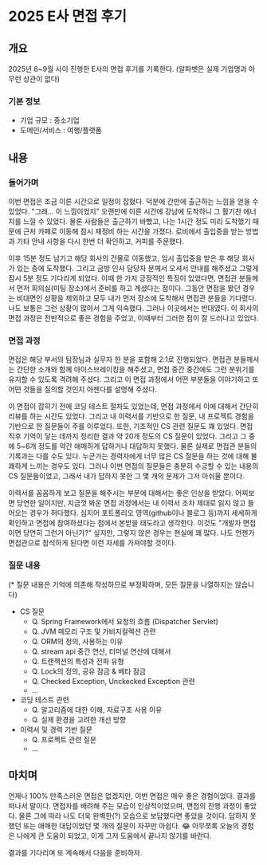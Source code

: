 # 2025 E사 면접 후기



## 개요

2025년 8~9월 사이 진행한 E사의 면접 후기를 기록한다. (알파벳은 실제 기업명과 아무런 상관이 없다)

### 기본 정보

- 기업 규모 : 중소기업
- 도메인/서비스 : 여행/플랫폼



## 내용

### 들어가며

이번 면접은 조금 이른 시간으로 일정이 잡혔다. 덕분에 간만에 출근하는 느낌을 얻을 수 있었다. "그래... 이 느낌이었지" 오랜만에 이른 시간에 강남에 도착하니 그 활기찬 에너지를 느낄 수 있었다. 물론 사람들은 출근하기 바빴고, 나는 1시간 정도 미리 도착했기 때문에 근처 카페로 이동해 잠시 재정비 하는 시간을 가졌다. 로비에서 출입증을 받는 방법과 기타 안내 사항을 다시 한번 더 확인하고, 커피를 주문했다. 

이후 15분 정도 남기고 해당 회사의 건물로 이동했고, 임시 출입증을 받은 후 해당 회사가 있는 층에 도착했다. 그리고 금방 인사 담당자 분께서 오셔서 안내를 해주셨고 그렇게 잠시 5분 정도 기다리게 되었다. 이때 한 가지 긍정적인 특징이 있었다면, 면접관 분들께서 먼저 회의실(미팅 장소)에서 준비를 하고 계셨다는 점이다. 그동안 면접을 봤던 경우는 비대면인 상황을 제외하고 모두 내가 먼저 장소에 도착해서 면접관 분들을 기다렸다. 나도 보통은 그런 상황이 많아서 그게 익숙했다. 그러나 이곳에서는 반대였다. 이 회사의 면접 과정은 전반적으로 좋은 경험을 주었고, 이때부터 그러한 점이 잘 드러나고 있었다.

### 면접 과정

면접은 해당 부서의 팀장님과 실무자 한 분을 포함해 2:1로 진행되었다. 면접관 분들께서는 간단한 소개와 함께 아이스브레이킹을 해주셨고, 면접 중간 중간에도 그런 분위기를 유지할 수 있도록 격려해 주셨다. 그리고 이 면접 과정에서 어떤 부분들을 이야기하고 또 어떤 것들을 질의할 것인지 아젠다를 설명해 주셨다. 

이 면접이 잡히기 전에 코딩 테스트 절차도 있었는데, 면접 과정에서 이에 대해서 간단히 리뷰를 하는 시간도 있었다. 그리고 내 이력서를 기반으로 한 질문, 내 프로젝트 경험을 기반으로 한 질문들이 주를 이루었다. 또한, 기초적인 CS 관련 질문도 꽤 있었다. 면접 직후 기억이 닿는 데까지 정리한 결과 약 20개 정도의 CS 질문이 있었다. 그리고 그 중에 5~6개 정도를 약간 애매하게 답하거나 대답하지 못했다. 물론 실제로 면접관 분들의 기록과는 다를 수도 있다. 누군가는 경력자에게 너무 많은 CS 질문을 하는 것에 대해 불쾌하게 느끼는 경우도 있다. 그러나 이번 면접의 질문들은 충분히 수긍할 수 있는 내용의 CS 질문들이었고, 그래서 내가 답하지 못한 그 몇 개의 문제가 그저 아쉬울 뿐이다. 

이력서를 꼼꼼하게 보고 질문을 해주시는 부분에 대해서는 좋은 인상을 받았다. 어찌보면 당연한 일이지만, 지금껏 봐온 면접 과정에서는 내 이력서 조차 제대로 읽지 않고 들어오는 경우가 허다했다. 심지어 포트폴리오 영역(github이나 블로그 등)까지 세세하게 확인하고 면접에 참여하셨다는 점에서 본받을 태도라고 생각한다. 이것도 "개발자 면접이면 당연히 그런거 아닌가?" 싶지만, 그렇지 않은 경우는 현실에 꽤 많다. 나도 언젠가 면접관으로 참석하게 된다면 이런 자세를 가져야할 것이다.

### 질문 내용

(* 질문 내용은 기억에 의존해 작성하므로 부정확하며, 모든 질문을 나열하지는 않습니다)

- CS 질문
  - Q. Spring Framework에서 요청의 흐름 (Dispatcher Servlet)
  - Q. JVM 메모리 구조 및 가비지컬렉션 관련
  - Q. ORM의 정의, 사용하는 이유
  - Q. stream api 중간 연산, 터미널 연산에 대해서
  - Q. 트랜잭션의 특성과 전파 유형
  - Q. Lock의 정의, 공유 잠금 & 베타 잠금
  - Q. Checked Exception, Unckecked Exception 관련
  - ...
- 코딩 테스트 관련
  - Q. 알고리즘에 대한 이해, 자료구조 사용 이유
  - Q. 실제 환경을 고려한 개선 방향
- 이력서 및 경력 기반 질문
  - Q. 프로젝트 관련 질문
  - ...



## 마치며

언제나 100% 만족스러운 면접은 없겠지만, 이번 면접은 매우 좋은 경험이었다. 결과를 떠나서 말이다. 면접자를 배려해 주는 모습이 인상적이었으며, 면접의 진행 과정이 좋았다. 물론 그에 따라 나도 더욱 완벽한(?) 모습으로 보답했다면 좋았을 것이다. 답하지 못했던 또는 애매한 대답이었던 몇 개의 질문이 자꾸만 아쉽다. 😂 아무쪼록 오늘의 경험은 나에게 큰 도움이 되었고, 이게 그저 도움에서 끝나지 않기를 바란다. 

결과를 기다리며 또 계속해서 다음을 준비하자.
